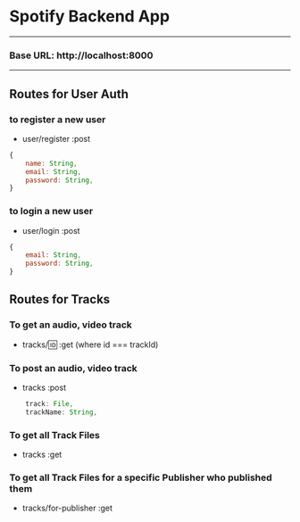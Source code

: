 # Spotify Backend App

---

### Base URL: http://localhost:8000

---

## Routes for User Auth

### to register a new user

- user/register :post

```js
{
    name: String,
    email: String,
    password: String,
}
```

### to login a new user

- user/login :post

```js
{
    email: String,
    password: String,
}
```

## Routes for Tracks

### To get an audio, video track

- tracks/:id: :get (where id === trackId)

### To post an audio, video track

- tracks :post

```js
    track: File,
    trackName: String,
```

### To get all Track Files

- tracks :get

### To get all Track Files for a specific Publisher who published them

- tracks/for-publisher :get
